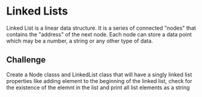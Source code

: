 # Linked Lists
Linked List is a linear data structure.
It is a series of connected "nodes" that contains the "address" of the next node. Each node can store a data point which may be a number, a string or any other type of data.

## Challenge
Create a Node classs and LinkedList class that will have a singly linked list properties like adding element to the beginning of the linked list, check for the existence of the elemnt in the list and print all list elements as a string

